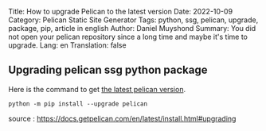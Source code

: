 Title: How to upgrade Pelican to the latest version
Date: 2022-10-09
Category: Pelican Static Site Generator
Tags: python, ssg, pelican, upgrade, package, pip, article in english
Author: Daniel Muyshond
Summary: You did not open your pelican repository since a long time and maybe it's time to upgrade.
Lang: en
Translation: false

## Upgrading pelican ssg python package

Here is the command to get [the latest pelican version](https://docs.getpelican.com/en/latest).

```
python -m pip install --upgrade pelican
```

source : https://docs.getpelican.com/en/latest/install.html#upgrading
